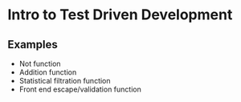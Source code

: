 # Intro to Test Driven Development

## Examples

* Not function
* Addition function
* Statistical filtration function
* Front end escape/validation function
